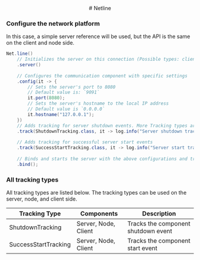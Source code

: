 
<div align="center">
    # Netline
</div>

### Configure the network platform
In this case, a simple server reference will be used, but the API is the same on the client and node side.
```java
Net.line()
    // Initializes the server on this connection (Possible types: client, node)
    .server()
    
    // Configures the communication component with specific settings
    .config(it -> {
        // Sets the server's port to 8080
        // Default value is: `9091`
        it.port(8080);
        // Sets the server's hostname to the local IP address
        // Default value is `0.0.0.0`
        it.hostname("127.0.0.1");
    })
    // Adds tracking for server shutdown events. More Tracking types are be listed below
    .track(ShutdownTracking.class, it -> log.info("Server shutdown tracking: {}", it))
        
    // Adds tracking for successful server start events
    .track(SuccessStartTracking.class, it -> log.info("Server start tracking: {}", it))
        
    // Binds and starts the server with the above configurations and tracking settings
    .bind();

```
### All tracking types
All tracking types are listed below. The tracking types can be used on the server, node, and client side.

| Tracking Type        | Components           | Description                         |
|----------------------|----------------------|-------------------------------------|
| ShutdownTracking     | Server, Node, Client | Tracks the component shutdown event |
| SuccessStartTracking | Server, Node, Client | Tracks the component start event    |